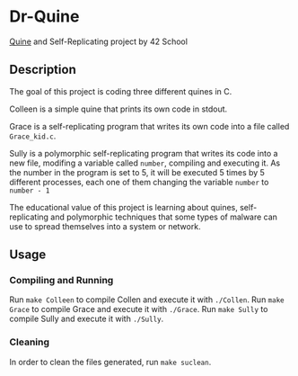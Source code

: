 # Dr-Quine
[Quine](https://en.wikipedia.org/wiki/Quine) and Self-Replicating project by 42 School

## Description
The goal of this project is coding three different quines in C.

Colleen is a simple quine that prints its own code in stdout.

Grace is a self-replicating program that writes its own code into a file called `Grace_kid.c`.

Sully is a polymorphic self-replicating program that writes its code into a new file,
modifing a variable called `number`, compiling and executing it.
As the number in the program is set to 5, it will be executed 5 times by 5 different
processes, each one of them changing the variable `number` to `number - 1`

The educational value of this project is learning about quines, self-replicating and polymorphic
techniques that some types of malware can use to spread themselves into a system or network.

## Usage
### Compiling and Running
Run `make Colleen` to compile Collen and execute it with `./Collen`.
Run `make Grace` to compile Grace and execute it with `./Grace`.
Run `make Sully` to compile Sully and execute it with `./Sully`.

### Cleaning
In order to clean the files generated, run `make suclean`.
